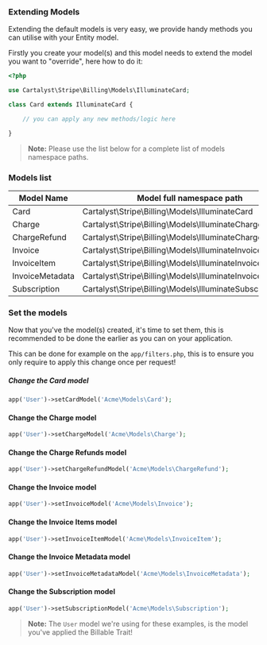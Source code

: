 ### Extending Models

Extending the default models is very easy, we provide handy methods you can utilise with your Entity model.

Firstly you create your model(s) and this model needs to extend the model you want to "override", here how to do it:

```php
<?php

use Cartalyst\Stripe\Billing\Models\IlluminateCard;

class Card extends IlluminateCard {

	// you can apply any new methods/logic here

}
```

> **Note:** Please use the list below for a complete list of models namespace paths.

### Models list

Model Name      | Model full namespace path
--------------- | --------------------------------------------------------------
Card            | Cartalyst\Stripe\Billing\Models\IlluminateCard
Charge          | Cartalyst\Stripe\Billing\Models\IlluminateCharge
ChargeRefund    | Cartalyst\Stripe\Billing\Models\IlluminateChargeRefund
Invoice         | Cartalyst\Stripe\Billing\Models\IlluminateInvoice
InvoiceItem     | Cartalyst\Stripe\Billing\Models\IlluminateInvoiceItem
InvoiceMetadata | Cartalyst\Stripe\Billing\Models\IlluminateInvoiceMetadata
Subscription    | Cartalyst\Stripe\Billing\Models\IlluminateSubscription

### Set the models

Now that you've the model(s) created, it's time to set them, this is recommended to be done the earlier as you can on your application.

This can be done for example on the `app/filters.php`, this is to ensure you only require to apply this change once per request!

##### Change the Card model

```php
app('User')->setCardModel('Acme\Models\Card');
```

#### Change the Charge model

```php
app('User')->setChargeModel('Acme\Models\Charge');
```

#### Change the Charge Refunds model

```php
app('User')->setChargeRefundModel('Acme\Models\ChargeRefund');
```

#### Change the Invoice model

```php
app('User')->setInvoiceModel('Acme\Models\Invoice');
```

#### Change the Invoice Items model

```php
app('User')->setInvoiceItemModel('Acme\Models\InvoiceItem');
```

#### Change the Invoice Metadata model

```php
app('User')->setInvoiceMetadataModel('Acme\Models\InvoiceMetadata');
```

#### Change the Subscription model

```php
app('User')->setSubscriptionModel('Acme\Models\Subscription');
```

> **Note:** The `User` model we're using for these examples, is the model you've applied the Billable Trait!
